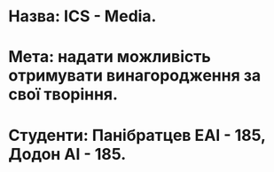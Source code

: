 # Назва: ICS - Media.
# Мета: надати можливість отримувати винагородження за свої творіння.
# Студенти: Панібратцев ЕАІ - 185, Додон АІ - 185.
